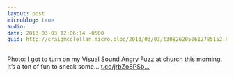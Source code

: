 ```yaml
---
layout: post
microblog: true
audio: 
date: 2013-03-03 12:06:14 -0500
guid: http://craigmcclellan.micro.blog/2013/03/03/t308262050612785152.html
---
```

Photo: I got to turn on my Visual Sound Angry Fuzz at church this morning. It’s a ton of fun to sneak some... [t.co/jrbZo8PSb...](http://t.co/jrbZo8PSbX)
